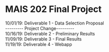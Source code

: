 # MAIS 202 Final Project

10/01/19: Deliverable 1 - Data Selection Proposal </br>
--------- Project Change--------- </br>
10/16/19: Deliverable 2 - Preliminary Results</br>
11/09/19: Deliverable 3 - Final Results</br>
11/19/19: Deliverable 4 - Webapp
